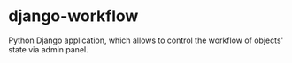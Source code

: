 django-workflow
===============

Python Django application, which allows to control the workflow of objects' state via admin panel.
